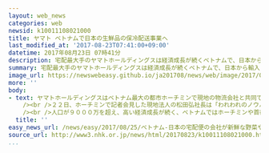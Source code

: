 ```yaml
---
layout: web_news
categories: web
newsid: k10011108021000
title: ヤマト ベトナムで日本の生鮮品の保冷配送事業へ
last_modified_at: '2017-08-23T07:41:00+09:00'
datetime: 2017年08月23日 07時41分
description: 宅配最大手のヤマトホールディングスは経済成長が続くベトナムで、日本から輸入した生鮮品を冷蔵や冷凍で配送する事業を始めることになり、日本のノウハウによるベトナムでの事業拡大を目指すことにしています。
summary: 宅配最大手のヤマトホールディングスは経済成長が続くベトナムで、日本から輸入した生鮮品を冷蔵や冷凍で配送する事業を始めることになり、日本のノウハウによるベトナムでの事業拡大を目指すことにしています。
image_url: https://newswebeasy.github.io/ja201708/news/web/image/2017/08/25/k10011108021000.jpg
more: ''
body:
- text: ヤマトホールディングスはベトナム最大の都市ホーチミンで現地の物流会社と共同で会社を設立し、日本から輸入した生鮮品を冷蔵や冷凍で配送する事業を来月から新たに始めることになりました。ホーチミンの国際空港近くに保冷施設を整備し、冷蔵・冷凍、いずれの配送にも対応できるトラックやバイクで、ホーチミン中心部の日本食レストランなどに配達するということです。<br
    /><br />２２日、ホーチミンで記者会見した現地法人の松田弘社長は「われわれのノウハウを使って品質のよい生鮮品を届けていきたい」と抱負を述べました。<br
    /><br />人口が９０００万を超え、高い経済成長が続く、ベトナムではホーチミンや首都ハノイで日本食のレストランも増えていて、ヤマトホールディングスは日本のノウハウで、より高品質の食材を求める現地のニーズに応え、事業拡大を目指すことにしています。
  title: ''
easy_news_url: /news/easy/2017/08/25/ベトナム-日本の宅配便の会社が新鮮な野菜や魚を届ける/
source_url: http://www3.nhk.or.jp/news/html/20170823/k10011108021000.html
...
```

